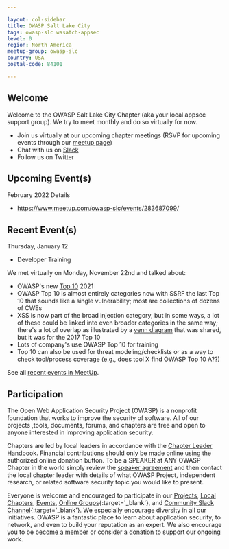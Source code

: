 ```yaml
---

layout: col-sidebar
title: OWASP Salt Lake City
tags: owasp-slc wasatch-appsec
level: 0
region: North America
meetup-group: owasp-slc
country: USA
postal-code: 84101

---
```


## Welcome
Welcome to the OWASP Salt Lake City Chapter (aka your local appsec support group). We try to meet monthly and do so virtually for now. 
* Join us virtually at our upcoming chapter meetings (RSVP for upcoming events through our [meetup page](https://meetup.com/owasp-slc/))
* Chat with us on [Slack](https://join.slack.com/t/wasatchappsec/shared_invite/zt-wuvxjhp2-~oHXAUB5KeHn9MUOTWccYw)
* Follow us on Twitter

## Upcoming Event(s)
February 2022 Details
* https://www.meetup.com/owasp-slc/events/283687099/

## Recent Event(s)
Thursday, January 12
* Developer Training

We met virtually on Monday, November 22nd and talked about:
* OWASP's new [Top 10](https://owasp.org/Top10/) 2021
* OWASP Top 10 is almost entirely categories now with SSRF the last Top 10 that sounds like a single vulnerability; most are collections of dozens of CWEs
* XSS is now part of the broad injection category, but in some ways, a lot of these could be linked into even broader categories in the same way; there's a lot of overlap as illustrated by a [venn diagram](https://www.owasptopten.org/thedata) that was shared, but it was for the 2017 Top 10
* Lots of company's use OWASP Top 10 for training
* Top 10 can also be used for threat modeling/checklists or as a way to check tool/process coverage (e.g., does tool X find OWASP Top 10 A??)

See all [recent events in MeetUp](https://www.meetup.com/owasp-slc/events/past/).

## Participation
The Open Web Application Security Project (OWASP) is a nonprofit foundation that works to improve the security of software. All of our projects ,tools, documents, forums, and chapters are free and open to anyone interested in improving application security. 

Chapters are led by local leaders in accordance with the [Chapter Leader Handbook](/www-policy/rules-of-procedure/chapter-handbook). Financial contributions should only be made online using the authorized online donation button. To be a SPEAKER at ANY OWASP Chapter in the world simply review the [speaker agreement](/www-policy/speaker-agreement) and then contact the local chapter leader with details of what OWASP Project, independent research, or related software security topic you would like to present.

Everyone is welcome and encouraged to participate in our [Projects](/projects), [Local Chapters](/chapters), [Events](/events), [Online Groups](https://groups.google.com/a/owasp.com/){:target='_blank'}, and [Community Slack Channel](https://owasp.slack.com/){:target='_blank'}. We especially encourage diversity in all our initiatives. OWASP is a fantastic place to learn about application security, to network, and even to build your reputation as an expert. We also encourage you to be [become a member](/membership) or consider a [donation](/donate) to support our ongoing work.

